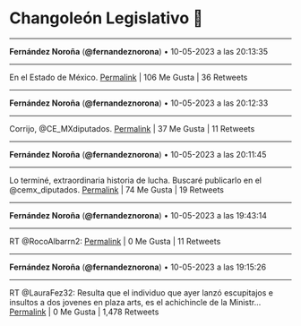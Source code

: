 # Changoleón Legislativo 🙈
*****
**Fernández Noroña** (**@fernandeznorona**) • 10-05-2023 a las 20:13:35
*****
En el Estado de México.
[Permalink](https://twitter.com/fernandeznorona/status/1656512855594913793) | 106 Me Gusta | 36 Retweets
*****
**Fernández Noroña** (**@fernandeznorona**) • 10-05-2023 a las 20:12:33
*****
Corrijo, @CE_MXdiputados.
[Permalink](https://twitter.com/fernandeznorona/status/1656512593912266752) | 37 Me Gusta | 11 Retweets
*****
**Fernández Noroña** (**@fernandeznorona**) • 10-05-2023 a las 20:11:45
*****
Lo terminé, extraordinaria historia de lucha. Buscaré publicarlo en el @cemx_diputados.
[Permalink](https://twitter.com/fernandeznorona/status/1656512391532908545) | 74 Me Gusta | 19 Retweets
*****
**Fernández Noroña** (**@fernandeznorona**) • 10-05-2023 a las 19:43:14
*****
RT @RocoAlbarrn2:
[Permalink](https://twitter.com/fernandeznorona/status/1656505217058258946) | 0 Me Gusta | 11 Retweets
*****
**Fernández Noroña** (**@fernandeznorona**) • 10-05-2023 a las 19:15:26
*****
RT @LauraFez32: Resulta que el individuo que ayer lanzó escupitajos e insultos a dos jovenes en plaza arts, es el achichincle de la Ministr…
[Permalink](https://twitter.com/fernandeznorona/status/1656498220317409281) | 0 Me Gusta | 1,478 Retweets